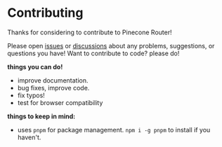 # Contributing

Thanks for considering to contribute to Pinecone Router!

Please open [issues](https://github.com/pinecone-router/router/issues) or [discussions](https://github.com/pinecone-router/router/discussions) about any problems, suggestions, or questions you have!
Want to contribute to code? please do!

**things you can do!**

- improve documentation.
- bug fixes, improve code.
- fix typos!
- test for browser compatibility

**things to keep in mind:**

-	uses `pnpm` for package management. `npm i -g pnpm` to install if you haven't.
